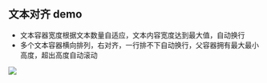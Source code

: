 ## 文本对齐 demo

- 文本容器宽度根据文本数量自适应，文本内容宽度达到最大值，自动换行
- 多个文本容器横向排列，右对齐，一行排不下自动换行，父容器拥有最大最小高度，超出高度自动滚动

![](./Kapture%202023-12-28%20at%2023.57.43.gif)
